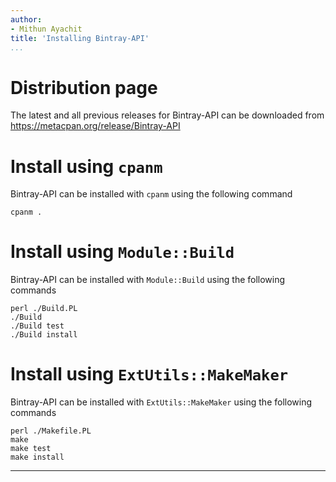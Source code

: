 ```yaml
---
author:
- Mithun Ayachit
title: 'Installing Bintray-API'
...
```


# Distribution page

The latest and all previous releases for Bintray-API can be downloaded
from https://metacpan.org/release/Bintray-API

# Install using `cpanm`

Bintray-API can be installed with `cpanm` using the following command

    cpanm .

# Install using `Module::Build`

Bintray-API can be installed with `Module::Build` using the following
commands

    perl ./Build.PL
    ./Build
    ./Build test
    ./Build install

# Install using `ExtUtils::MakeMaker`

Bintray-API can be installed with `ExtUtils::MakeMaker` using the
following commands

    perl ./Makefile.PL
    make
    make test
    make install

------------------------------------------------------------------------
